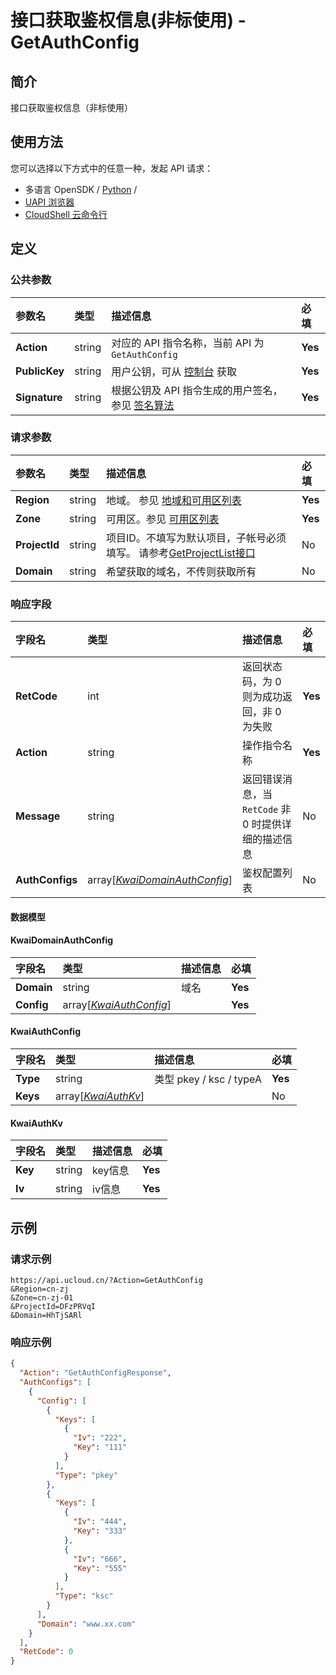 # 接口获取鉴权信息(非标使用) - GetAuthConfig

## 简介

接口获取鉴权信息（非标使用）






## 使用方法

您可以选择以下方式中的任意一种，发起 API 请求：
- 多语言 OpenSDK / [Python](https://github.com/ucloud/ucloud-sdk-python3) /
- [UAPI 浏览器](https://console.ucloud.cn/uapi/detail?id=GetAuthConfig)
- [CloudShell 云命令行](https://shell.ucloud.cn/)


## 定义

### 公共参数

| 参数名 | 类型 | 描述信息 | 必填 |
|:---|:---|:---|:---|
| **Action**     | string  | 对应的 API 指令名称，当前 API 为 `GetAuthConfig`                        | **Yes** |
| **PublicKey**  | string  | 用户公钥，可从 [控制台](https://console.ucloud.cn/uapi/apikey) 获取                                             | **Yes** |
| **Signature**  | string  | 根据公钥及 API 指令生成的用户签名，参见 [签名算法](api/summary/signature.md)  | **Yes** |

### 请求参数

| 参数名 | 类型 | 描述信息 | 必填 |
|:---|:---|:---|:---|
| **Region** | string | 地域。 参见 [地域和可用区列表](https://docs.ucloud.cn/api/summary/regionlist) |**Yes**|
| **Zone** | string | 可用区。参见 [可用区列表](https://docs.ucloud.cn/api/summary/regionlist) |**Yes**|
| **ProjectId** | string | 项目ID。不填写为默认项目，子帐号必须填写。 请参考[GetProjectList接口](https://docs.ucloud.cn/api/summary/get_project_list) |No|
| **Domain** | string | 希望获取的域名，不传则获取所有 |No|

### 响应字段

| 字段名 | 类型 | 描述信息 | 必填 |
|:---|:---|:---|:---|
| **RetCode** | int | 返回状态码，为 0 则为成功返回，非 0 为失败 |**Yes**|
| **Action** | string | 操作指令名称 |**Yes**|
| **Message** | string | 返回错误消息，当 `RetCode` 非 0 时提供详细的描述信息 |No|
| **AuthConfigs** | array[[*KwaiDomainAuthConfig*](#KwaiDomainAuthConfig)] | 鉴权配置列表 |No|

#### 数据模型


#### KwaiDomainAuthConfig

| 字段名 | 类型 | 描述信息 | 必填 |
|:---|:---|:---|:---|
| **Domain** | string | 域名 |**Yes**|
| **Config** | array[[*KwaiAuthConfig*](#KwaiAuthConfig)] |  |**Yes**|

#### KwaiAuthConfig

| 字段名 | 类型 | 描述信息 | 必填 |
|:---|:---|:---|:---|
| **Type** | string | 类型  pkey / ksc / typeA |**Yes**|
| **Keys** | array[[*KwaiAuthKv*](#KwaiAuthKv)] |  |No|

#### KwaiAuthKv

| 字段名 | 类型 | 描述信息 | 必填 |
|:---|:---|:---|:---|
| **Key** | string | key信息 |**Yes**|
| **Iv** | string | iv信息 |**Yes**|

## 示例

### 请求示例
    
```
https://api.ucloud.cn/?Action=GetAuthConfig
&Region=cn-zj
&Zone=cn-zj-01
&ProjectId=DFzPRVqI
&Domain=HhTjSARl
```

### 响应示例
    
```json
{
  "Action": "GetAuthConfigResponse",
  "AuthConfigs": [
    {
      "Config": [
        {
          "Keys": [
            {
              "Iv": "222",
              "Key": "111"
            }
          ],
          "Type": "pkey"
        },
        {
          "Keys": [
            {
              "Iv": "444",
              "Key": "333"
            },
            {
              "Iv": "666",
              "Key": "555"
            }
          ],
          "Type": "ksc"
        }
      ],
      "Domain": "www.xx.com"
    }
  ],
  "RetCode": 0
}
```





